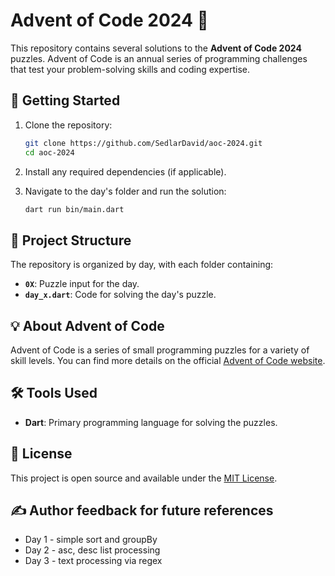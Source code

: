 # Advent of Code 2024 🎄

This repository contains several solutions to the **Advent of Code 2024** puzzles. Advent of Code is an annual series of programming challenges that test your problem-solving skills and coding expertise.

## 🚀 Getting Started

1. Clone the repository:

   ```bash
   git clone https://github.com/SedlarDavid/aoc-2024.git
   cd aoc-2024
   ```

2. Install any required dependencies (if applicable).

3. Navigate to the day's folder and run the solution:
   ```bash
   dart run bin/main.dart
   ```

## 📁 Project Structure

The repository is organized by day, with each folder containing:

- **`0X`**: Puzzle input for the day.
- **`day_x.dart`**: Code for solving the day's puzzle.

## 💡 About Advent of Code

Advent of Code is a series of small programming puzzles for a variety of skill levels. You can find more details on the official [Advent of Code website](https://adventofcode.com/2024).

## 🛠 Tools Used

- **Dart**: Primary programming language for solving the puzzles.

## 📜 License

This project is open source and available under the [MIT License](LICENSE).

## ✍️ Author feedback for future references

- Day 1 - simple sort and groupBy
- Day 2 - asc, desc list processing
- Day 3 - text processing via regex
